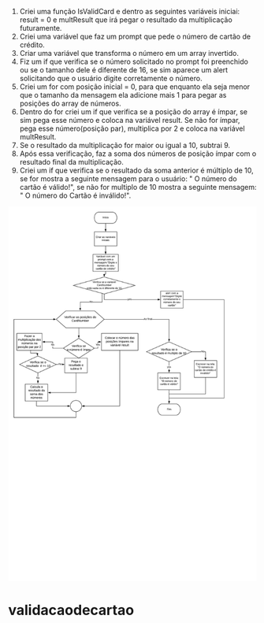1. Criei uma função IsValidCard e dentro as seguintes variáveis iniciai: result = 0 e multResult que irá pegar o resultado da multiplicação futuramente.
2. Criei uma variável que faz um prompt que pede o número de cartão de crédito.
3. Criar uma variável que transforma o número em um array invertido.
3. Fiz um if que verifica se o número solicitado no prompt foi preenchido ou se o tamanho dele é diferente de 16, se sim aparece um alert solicitando que o usuário digite corretamente o número.
4. Criei um for com posição inicial = 0, para que enquanto ela seja menor que o tamanho da mensagem ela adicione mais 1 para pegar as posições do array de números.
5. Dentro do for criei um if que verifica  se a posição do array é ímpar, se sim pega esse número e coloca na variável result. Se não for ímpar, pega esse número(posição par), multiplica por 2 e coloca na variável multResult.
6. Se o resultado da multiplicação for maior ou igual a 10, subtrai 9.
7. Após essa verificação, faz a soma dos números de posição ímpar com o resultado final da multiplicação.
8. Criei um if que verifica se o resultado da soma anterior é múltiplo de 10, se for mostra a seguinte mensagem para o usuário: " O número do cartão é válido!", se não for multiplo de 10 mostra a seguinte mensagem: " O número do Cartão é inválido!".

![FluxogramaCartãoDeCrédito](Fluxograma-Cartãodecréditoválido.jpeg)
# validacaodecartao
